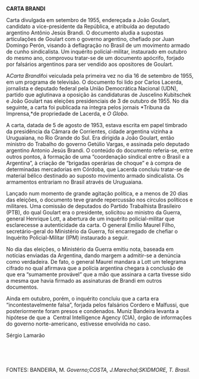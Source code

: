 **CARTA BRANDI**

Carta divulgada em setembro de 1955, endereçada a João Goulart,
candidato a vice-presidente da República, e atribuída ao deputado
argentino Antônio Jesús Brandi. O documento aludia a supostas
articulações de Goulart com o governo argentino, chefiado por Juan
Domingo Perón, visando à deflagração no Brasil de um movimento armado de
cunho sindicalista. Um inquérito policial-militar, instaurado em outubro
do mesmo ano, comprovou tratar-se de um documento apócrifo, forjado por
falsários argentinos para ser vendido aos opositores de Goulart.

A*Carta Brandi*foi veiculada pela primeira vez no dia 16 de setembro de
1955, em um programa de televisão. O documento foi lido por Carlos
Lacerda, jornalista e deputado federal pela União Democrática Nacional
(UDN), partido que aglutinava a oposição às candidaturas de Juscelino
Kubitschek e João Goulart nas eleições presidenciais de 3 de outubro de
1955. No dia seguinte, a carta foi publicada na íntegra pelos jornais
*Tribuna da Imprensa,*de propriedade de Lacerda, e *O Globo.*

A carta, datada de 5 de agosto de 1953, estava escrita em papel timbrado
da presidência da Câmara de Corrientes, cidade argentina vizinha a
Uruguaiana, no Rio Grande do Sul. Era dirigida a João Goulart, então
ministro do Trabalho do governo Getúlio Vargas, e assinada pelo deputado
argentino Antonio Jesús Brandi. O conteúdo do documento referia-se,
entre outros pontos, à formação de uma “coordenação sindical entre o
Brasil e a Argentina”, à criação de “brigadas operárias de choque” e à
compra de determinadas mercadorias em Córdoba, que Lacerda concluiu
tratar-se de material bélico destinado ao suposto movimento armado
sindicalista. Os armamentos entrariam no Brasil através de Uruguaiana.

Lançado num momento de grande agitação política, e a menos de 20 dias
das eleições, o documento teve grande repercussão nos círculos políticos
e militares. Uma comissão de deputados do Partido Trabalhista Brasileiro
(PTB), do qual Goulart era o presidente, solicitou ao ministro da
Guerra, general Henrique Lott, a abertura de um inquérito
policial-militar que esclarecesse a autenticidade da carta. O general
Emílio Maurel Filho, secretário-geral do Ministério da Guerra, foi
encarregado de chefiar o Inquérito Policial-Militar (IPM) instaurado a
seguir.

No dia das eleições, o Ministério da Guerra emitiu nota, baseada em
notícias enviadas da Argentina, dando margem a admitir-se a denúncia
como verdadeira. De fato, o general Maurel mandara a Lott um telegrama
cifrado no qual afirmava que a polícia argentina chegara à conclusão de
que era “sumamente provável” que a mão que assinara a carta tivesse sido
a mesma que havia firmado as assinaturas de Brandi em outros documentos.

Ainda em outubro, porém, o inquérito concluiu que a carta era
“incontestavelmente falsa”, forjada pelos falsários Cordero e Malfussi,
que posteriormente foram presos e condenados. Muniz Bandeira levanta a
hipótese de que a  Central Intelligence Agency (CIA), órgão de
informações do governo norte-americano, estivesse envolvida no caso.

Sérgio Lamarão

 

 

FONTES: BANDEIRA, M. *Governo;*COSTA, J.*Marechal;*SKIDMORE, T.
*Brasil**.***

 
